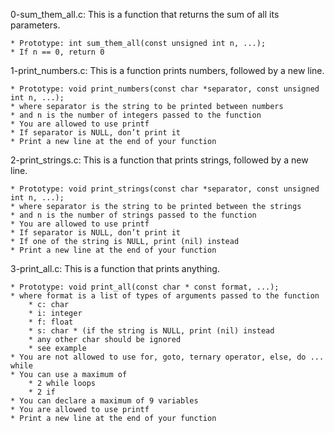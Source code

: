 0-sum_them_all.c: This is a function that returns the sum of all its parameters.

	* Prototype: int sum_them_all(const unsigned int n, ...);
	* If n == 0, return 0

1-print_numbers.c: This is a function prints numbers, followed by a new line.

	* Prototype: void print_numbers(const char *separator, const unsigned int n, ...);
	* where separator is the string to be printed between numbers
	* and n is the number of integers passed to the function
	* You are allowed to use printf
	* If separator is NULL, don’t print it
	* Print a new line at the end of your function

2-print_strings.c: This is a function that prints strings, followed by a new line.

	* Prototype: void print_strings(const char *separator, const unsigned int n, ...);
	* where separator is the string to be printed between the strings
	* and n is the number of strings passed to the function
	* You are allowed to use printf
	* If separator is NULL, don’t print it
	* If one of the string is NULL, print (nil) instead
	* Print a new line at the end of your function

3-print_all.c: This is a function that prints anything.

	* Prototype: void print_all(const char * const format, ...);
	* where format is a list of types of arguments passed to the function
		* c: char
		* i: integer
		* f: float
		* s: char * (if the string is NULL, print (nil) instead
		* any other char should be ignored
		* see example
	* You are not allowed to use for, goto, ternary operator, else, do ... while
	* You can use a maximum of
		* 2 while loops
		* 2 if
	* You can declare a maximum of 9 variables
	* You are allowed to use printf
	* Print a new line at the end of your function
